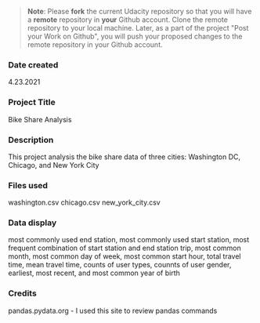 >**Note**: Please **fork** the current Udacity repository so that you will have a **remote** repository in **your** Github account. Clone the remote repository to your local machine. Later, as a part of the project "Post your Work on Github", you will push your proposed changes to the remote repository in your Github account.

### Date created
4.23.2021

### Project Title
Bike Share Analysis

### Description
This project analysis the bike share data of three cities: Washington DC, Chicago, and New York City

### Files used
washington.csv
chicago.csv
new_york_city.csv

### Data display
most commonly used end station,
most commonly used start station,
most frequent combination of start station and end station trip,
most common month,
most common day of week,
most common start hour,
total travel time,
mean travel time,
counts of user types,
counnts of user gender,
earliest, most recent,
and most common year of birth

### Credits
pandas.pydata.org - I used this site to review pandas commands 
